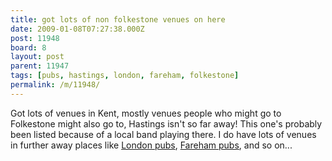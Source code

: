 ```yaml
---
title: got lots of non folkestone venues on here
date: 2009-01-08T07:27:38.000Z
post: 11948
board: 8
layout: post
parent: 11947
tags: [pubs, hastings, london, fareham, folkestone]
permalink: /m/11948/
---
```

Got lots of venues in Kent, mostly venues people who might go to Folkestone might also go to, Hastings isn't so far away! This one's probably been listed because of a local band playing there. I do have lots of venues in further away places like <a href="http://www.folkestonegerald.com/v/London/pub">London pubs</a>, <a href="http://www.folkestonegerald.com/v/Fareham/pub">Fareham pubs</a>, and so on...
